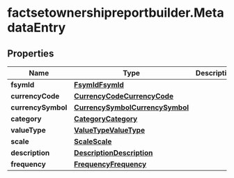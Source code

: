 # factsetownershipreportbuilder.MetadataEntry

## Properties

Name | Type | Description | Notes
------------ | ------------- | ------------- | -------------
**fsymId** | [**FsymIdFsymId**](FsymIdFsymId.md) |  | [optional] 
**currencyCode** | [**CurrencyCodeCurrencyCode**](CurrencyCodeCurrencyCode.md) |  | [optional] 
**currencySymbol** | [**CurrencySymbolCurrencySymbol**](CurrencySymbolCurrencySymbol.md) |  | [optional] 
**category** | [**CategoryCategory**](CategoryCategory.md) |  | [optional] 
**valueType** | [**ValueTypeValueType**](ValueTypeValueType.md) |  | [optional] 
**scale** | [**ScaleScale**](ScaleScale.md) |  | [optional] 
**description** | [**DescriptionDescription**](DescriptionDescription.md) |  | [optional] 
**frequency** | [**FrequencyFrequency**](FrequencyFrequency.md) |  | [optional] 


